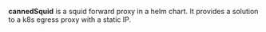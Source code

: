 
**cannedSquid** is a squid forward proxy in a helm chart.  It
provides a solution to a k8s egress proxy with a static IP.  
